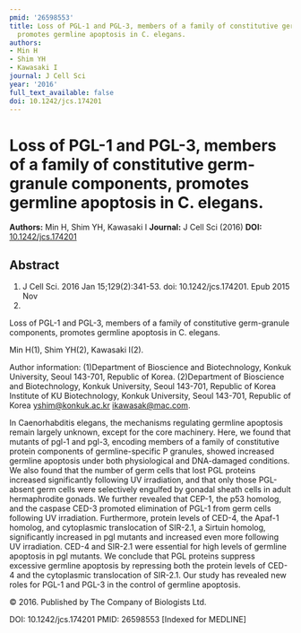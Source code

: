 ```yaml
---
pmid: '26598553'
title: Loss of PGL-1 and PGL-3, members of a family of constitutive germ-granule components,
  promotes germline apoptosis in C. elegans.
authors:
- Min H
- Shim YH
- Kawasaki I
journal: J Cell Sci
year: '2016'
full_text_available: false
doi: 10.1242/jcs.174201
---
```


# Loss of PGL-1 and PGL-3, members of a family of constitutive germ-granule components, promotes germline apoptosis in C. elegans.
**Authors:** Min H, Shim YH, Kawasaki I
**Journal:** J Cell Sci (2016)
**DOI:** [10.1242/jcs.174201](https://doi.org/10.1242/jcs.174201)

## Abstract

1. J Cell Sci. 2016 Jan 15;129(2):341-53. doi: 10.1242/jcs.174201. Epub 2015 Nov 
23.

Loss of PGL-1 and PGL-3, members of a family of constitutive germ-granule 
components, promotes germline apoptosis in C. elegans.

Min H(1), Shim YH(2), Kawasaki I(2).

Author information:
(1)Department of Bioscience and Biotechnology, Konkuk University, Seoul 143-701, 
Republic of Korea.
(2)Department of Bioscience and Biotechnology, Konkuk University, Seoul 143-701, 
Republic of Korea Institute of KU Biotechnology, Konkuk University, Seoul 
143-701, Republic of Korea yshim@konkuk.ac.kr ikawasak@mac.com.

In Caenorhabditis elegans, the mechanisms regulating germline apoptosis remain 
largely unknown, except for the core machinery. Here, we found that mutants of 
pgl-1 and pgl-3, encoding members of a family of constitutive protein components 
of germline-specific P granules, showed increased germline apoptosis under both 
physiological and DNA-damaged conditions. We also found that the number of germ 
cells that lost PGL proteins increased significantly following UV irradiation, 
and that only those PGL-absent germ cells were selectively engulfed by gonadal 
sheath cells in adult hermaphrodite gonads. We further revealed that CEP-1, the 
p53 homolog, and the caspase CED-3 promoted elimination of PGL-1 from germ cells 
following UV irradiation. Furthermore, protein levels of CED-4, the Apaf-1 
homolog, and cytoplasmic translocation of SIR-2.1, a Sirtuin homolog, 
significantly increased in pgl mutants and increased even more following UV 
irradiation. CED-4 and SIR-2.1 were essential for high levels of germline 
apoptosis in pgl mutants. We conclude that PGL proteins suppress excessive 
germline apoptosis by repressing both the protein levels of CED-4 and the 
cytoplasmic translocation of SIR-2.1. Our study has revealed new roles for PGL-1 
and PGL-3 in the control of germline apoptosis.

© 2016. Published by The Company of Biologists Ltd.

DOI: 10.1242/jcs.174201
PMID: 26598553 [Indexed for MEDLINE]
